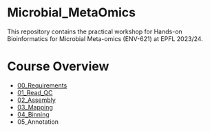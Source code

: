 # Microbial_MetaOmics
This repository contains the practical workshop for Hands-on Bioinformatics for Microbial Meta-omics (ENV-621) at EPFL 2023/24.

# Course Overview
* [00_Requirements](00_Requirements.md)
* [01_Read_QC](01_Read_QC.md)
* [02_Assembly](02_Assembly.md)
* [03_Mapping](03_Mapping.md)
* [04_Binning](04_Binning.md)
* 05_Annotation
